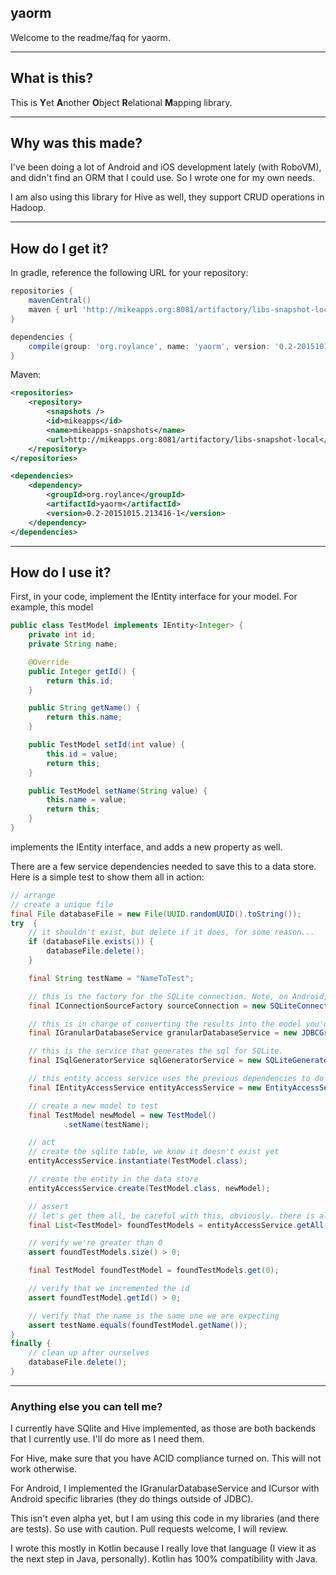 ## yaorm

Welcome to the readme/faq for yaorm.


***


## What is this?

This is **Y**et **A**nother **O**bject **R**elational **M**apping library. 


***


## Why was this made?

I've been doing a lot of Android and iOS development lately (with RoboVM), and didn't find an ORM that I could use. So I wrote one for my own needs.

I am also using this library for Hive as well, they support CRUD operations in Hadoop.


***


## How do I get it?


In gradle, reference the following URL for your repository:
```groovy
repositories {
    mavenCentral()
    maven { url 'http://mikeapps.org:8081/artifactory/libs-snapshot-local' }
}

dependencies {
    compile(group: 'org.roylance', name: 'yaorm', version: '0.2-20151015.213416-1')
}
```

Maven:
```xml
<repositories>
    <repository>
        <snapshots />
        <id>mikeapps</id>
        <name>mikeapps-snapshots</name>
        <url>http://mikeapps.org:8081/artifactory/libs-snapshot-local</url>
    </repository>
</repositories>

<dependencies>
    <dependency>
        <groupId>org.roylance</groupId>
        <artifactId>yaorm</artifactId>
        <version>0.2-20151015.213416-1</version>
    </dependency>
</dependencies>
```


***

## How do I use it?


First, in your code, implement the IEntity interface for your model. For example, this model

```java
public class TestModel implements IEntity<Integer> {
    private int id;
    private String name;

    @Override
    public Integer getId() {
        return this.id;
    }

    public String getName() {
        return this.name;
    }

    public TestModel setId(int value) {
        this.id = value;
        return this;
    }

    public TestModel setName(String value) {
        this.name = value;
        return this;
    }
}
```

implements the IEntity<Integer> interface, and adds a new property as well. 

There are a few service dependencies needed to save this to a data store. Here is a simple test to show them all in action:

```java
// arrange
// create a unique file
final File databaseFile = new File(UUID.randomUUID().toString());
try  {
    // it shouldn't exist, but delete if it does, for some reason...
    if (databaseFile.exists()) {
        databaseFile.delete();
    }

    final String testName = "NameToTest";

    // this is the factory for the SQLite connection. Note, on Android, you can implement this interface and hook it in
    final IConnectionSourceFactory sourceConnection = new SQLiteConnectionSourceFactory(databaseFile.getAbsolutePath());

    // this is in charge of converting the results into the model you'd like. Using JDBC for now, but on Android, just implement this interface
    final IGranularDatabaseService granularDatabaseService = new JDBCGranularDatabaseService(sourceConnection.getConnectionSource());

    // this is the service that generates the sql for SQLite.
    final ISqlGeneratorService sqlGeneratorService = new SQLiteGeneratorService();

    // this entity access service uses the previous dependencies to do common CRUD operations against the data store
    final IEntityAccessService entityAccessService = new EntityAccessService(granularDatabaseService, sqlGeneratorService);

    // create a new model to test
    final TestModel newModel = new TestModel()
            .setName(testName);

    // act
    // create the sqlite table, we know it doesn't exist yet
    entityAccessService.instantiate(TestModel.class);

    // create the entity in the data store
    entityAccessService.create(TestModel.class, newModel);

    // assert
    // let's get them all, be careful with this, obviously. there is also a filtering method
    final List<TestModel> foundTestModels = entityAccessService.getAll(TestModel.class);

    // verify we're greater than 0
    assert foundTestModels.size() > 0;

    final TestModel foundTestModel = foundTestModels.get(0);

    // verify that we incremented the id
    assert foundTestModel.getId() > 0;

    // verify that the name is the same one we are expecting
    assert testName.equals(foundTestModel.getName());
}
finally {
    // clean up after ourselves
    databaseFile.delete();
}
```


***

### Anything else you can tell me?

I currently have SQlite and Hive implemented, as those are both backends that I currently use. I'll do more as I need them.

For Hive, make sure that you have ACID compliance turned on. This will not work otherwise.

For Android, I implemented the IGranularDatabaseService and ICursor with Android specific libraries (they do things outside of JDBC).

This isn't even alpha yet, but I am using this code in my libraries (and there are tests). So use with caution. Pull requests welcome, I will review. 

I wrote this mostly in Kotlin because I really love that language (I view it as the next step in Java, personally). Kotlin has 100% compatibility with Java.
